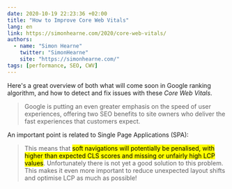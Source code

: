 ```yaml
---
date: 2020-10-19 22:23:36 +02:00
title: "How to Improve Core Web Vitals"
lang: en
link: https://simonhearne.com/2020/core-web-vitals/
authors:
  - name: "Simon Hearne"
    twitter: "SimonHearne"
    site: "https://simonhearne.com/"
tags: [performance, SEO, CWV]
---
```


Here's a great overview of both what will come soon in Google ranking algorithm, and how to detect and fix issues with these *Core Web Vitals*.

> Google is putting an even greater emphasis on the speed of user experiences, offering two SEO benefits to site owners who deliver the fast experiences that customers expect.

An important point is related to Single Page Applications (SPA):

> This means that <mark>soft navigations will potentially be penalised, with higher than expected CLS scores and missing or unfairly high LCP values</mark>. Unfortunately there is not yet a good solution to this problem. This makes it even more important to reduce unexpected layout shifts and optimise LCP as much as possible!
